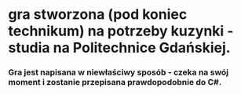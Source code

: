 # gra stworzona (pod koniec technikum) na potrzeby kuzynki - studia na Politechnice Gdańskiej.
### Gra jest napisana w niewłaściwy sposób - czeka na swój moment i zostanie przepisana prawdopodobnie do C#.
